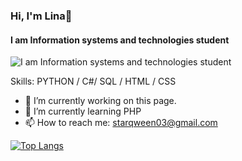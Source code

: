 ### Hi, I'm Lina👋

#### I am Information systems and technologies student
![I am Information systems and technologies student](https://user-images.githubusercontent.com/104797558/232354549-b2f986df-5e0e-4b13-98ae-c1f27f132730.png)


Skills: PYTHON / C#/ SQL / HTML / CSS

- 🔭 I’m currently working on this page. 
- 🌱 I’m currently learning PHP 
- 📫 How to reach me: starqween03@gmail.com 




[![Top Langs](https://github-readme-stats.vercel.app/api/top-langs/?username=xoxoPoxox)](https://github.com/anuraghazra/github-readme-stats)

